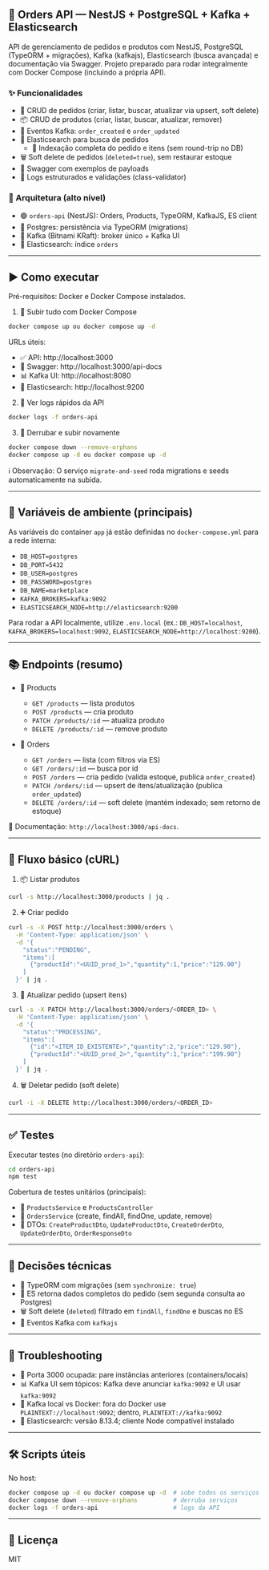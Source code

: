 ## 🚀 Orders API — NestJS + PostgreSQL + Kafka + Elasticsearch

API de gerenciamento de pedidos e produtos com NestJS, PostgreSQL (TypeORM + migrações), Kafka (kafkajs), Elasticsearch (busca avançada) e documentação via Swagger. Projeto preparado para rodar integralmente com Docker Compose (incluindo a própria API).

### ✨ Funcionalidades
- 🧾 CRUD de pedidos (criar, listar, buscar, atualizar via upsert, soft delete)
- 📦 CRUD de produtos (criar, listar, buscar, atualizar, remover)
- 📣 Eventos Kafka: `order_created` e `order_updated`
- 🔎 Elasticsearch para busca de pedidos
  - 💽 Indexação completa do pedido e itens (sem round-trip no DB)
- 🗑️ Soft delete de pedidos (`deleted=true`), sem restaurar estoque
- 📘 Swagger com exemplos de payloads
- 🧰 Logs estruturados e validações (class-validator)

### 🧱 Arquitetura (alto nível)
- 🟢 `orders-api` (NestJS): Orders, Products, TypeORM, KafkaJS, ES client
- 🐘 Postgres: persistência via TypeORM (migrations)
- 🐳 Kafka (Bitnami KRaft): broker único + Kafka UI
- 🧠 Elasticsearch: índice `orders`

---

## ▶️ Como executar

Pré-requisitos: Docker e Docker Compose instalados.

1) 🐳 Subir tudo com Docker Compose
```bash
docker compose up ou docker compose up -d
```

URLs úteis:
- ✅ API: http://localhost:3000
- 📘 Swagger: http://localhost:3000/api-docs
- 📊 Kafka UI: http://localhost:8080
- 🔎 Elasticsearch: http://localhost:9200

2) 📝 Ver logs rápidos da API
```bash
docker logs -f orders-api
```

3) 🔁 Derrubar e subir novamente
```bash
docker compose down --remove-orphans
docker compose up -d ou docker compose up -d
```

ℹ️ Observação: O serviço `migrate-and-seed` roda migrations e seeds automaticamente na subida.

---

## 🔧 Variáveis de ambiente (principais)
As variáveis do container `app` já estão definidas no `docker-compose.yml` para a rede interna:
- `DB_HOST=postgres`
- `DB_PORT=5432`
- `DB_USER=postgres`
- `DB_PASSWORD=postgres`
- `DB_NAME=marketplace`
- `KAFKA_BROKERS=kafka:9092`
- `ELASTICSEARCH_NODE=http://elasticsearch:9200`

Para rodar a API localmente, utilize `.env.local` (ex.: `DB_HOST=localhost`, `KAFKA_BROKERS=localhost:9092`, `ELASTICSEARCH_NODE=http://localhost:9200`).

---

## 📚 Endpoints (resumo)
- 🧰 Products
  - `GET /products` — lista produtos
  - `POST /products` — cria produto
  - `PATCH /products/:id` — atualiza produto
  - `DELETE /products/:id` — remove produto

- 🧾 Orders
  - `GET /orders` — lista (com filtros via ES)
  - `GET /orders/:id` — busca por id
  - `POST /orders` — cria pedido (valida estoque, publica `order_created`)
  - `PATCH /orders/:id` — upsert de itens/atualização (publica `order_updated`)
  - `DELETE /orders/:id` — soft delete (mantém indexado; sem retorno de estoque)

📘 Documentação: `http://localhost:3000/api-docs`.

---

## 🧪 Fluxo básico (cURL)
1) 📦 Listar produtos
```bash
curl -s http://localhost:3000/products | jq .
```

2) ➕ Criar pedido
```bash
curl -s -X POST http://localhost:3000/orders \
  -H 'Content-Type: application/json' \
  -d '{
    "status":"PENDING",
    "items":[
      {"productId":"<UUID_prod_1>","quantity":1,"price":"129.90"}
    ]
  }' | jq .
```

3) 🔄 Atualizar pedido (upsert itens)
```bash
curl -s -X PATCH http://localhost:3000/orders/<ORDER_ID> \
  -H 'Content-Type: application/json' \
  -d '{
    "status":"PROCESSING",
    "items":[
      {"id":"<ITEM_ID_EXISTENTE>","quantity":2,"price":"129.90"},
      {"productId":"<UUID_prod_2>","quantity":1,"price":"199.90"}
    ]
  }' | jq .
```

4) 🗑️ Deletar pedido (soft delete)
```bash
curl -i -X DELETE http://localhost:3000/orders/<ORDER_ID>
```

---

## ✅ Testes
Executar testes (no diretório `orders-api`):
```bash
cd orders-api
npm test
```

Cobertura de testes unitários (principais):
- 🧪 `ProductsService` e `ProductsController`
- 🧪 `OrdersService` (create, findAll, findOne, update, remove)
- 🧪 DTOs: `CreateProductDto`, `UpdateProductDto`, `CreateOrderDto`, `UpdateOrderDto`, `OrderResponseDto`

---

## 🧭 Decisões técnicas
- 🧩 TypeORM com migrações (sem `synchronize: true`)
- 🔎 ES retorna dados completos do pedido (sem segunda consulta ao Postgres)
- 🗑️ Soft delete (`deleted`) filtrado em `findAll`, `findOne` e buscas no ES
- 📣 Eventos Kafka com `kafkajs`

---

## 🧯 Troubleshooting
- 🔌 Porta 3000 ocupada: pare instâncias anteriores (containers/locais)
- 📊 Kafka UI sem tópicos: Kafka deve anunciar `kafka:9092` e UI usar `kafka:9092`
- 🧭 Kafka local vs Docker: fora do Docker use `PLAINTEXT://localhost:9092`; dentro, `PLAINTEXT://kafka:9092`
- 🧠 Elasticsearch: versão 8.13.4; cliente Node compatível instalado

---

## 🛠️ Scripts úteis
No host:
```bash
docker compose up -d ou docker compose up -d  # sobe todos os serviços
docker compose down --remove-orphans          # derruba serviços
docker logs -f orders-api                     # logs da API
```

---

## 📄 Licença
MIT